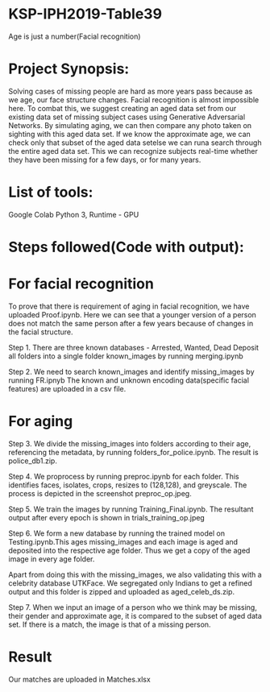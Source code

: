 # KSP-IPH2019-Table39
Age is just a number(Facial recognition)

# Project Synopsis:
Solving cases of missing people are hard as more years pass because as we age, our face structure changes. Facial recognition is almost impossible here. To combat this, we suggest creating an aged data set from our existing data set of missing subject cases using Generative Adversarial Networks. By simulating aging, we can then compare any photo taken on sighting with this aged data set. If we know the approximate age, we can check only that subset of the aged data setelse we can runa search through the entire aged data set. This we can recognize subjects real-time whether they have been missing for a few days, or for many years.

# List of tools:
Google Colab
Python 3, Runtime - GPU

# Steps followed(Code with output):
# For facial recognition
To prove that there is requirement of aging in facial recognition, we have uploaded Proof.ipynb. Here we can see that a younger version of a person does not match the same person after a few years because of changes in the facial structure.

Step 1.
There are three known databases - Arrested, Wanted, Dead
Deposit all folders into a single folder known_images by running merging.ipynb

Step 2.
We need to search known_images and identify missing_images by running FR.ipnyb
The known and unknown encoding data(specific facial features) are uploaded in a csv file.

# For aging
Step 3.
We divide the missing_images into folders according to their age, referencing the metadata, by running folders_for_police.ipynb. The result is police_db1.zip.

Step 4.
We proprocess by running preproc.ipynb for each folder. This identifies faces, isolates, crops, resizes to (128,128), and greyscale.
The process is depicted in the screenshot preproc_op.jpeg.

Step 5.
We train the images by running Training_Final.ipynb. The resultant output after every epoch is shown in trials_training_op.jpeg

Step 6. 
We form a new database by running the trained model on Testing.ipynb.This ages missing_images and each image is aged and deposited into the respective age folder. Thus we get a copy of the aged image in every age folder.

Apart from doing this with the missing_images, we also validating this with a celebrity database UTKFace. We segregated only Indians to get a refined output and this folder is zipped and uploaded as aged_celeb_ds.zip.

Step 7.
When we input an image of a person who we think may be missing, their gender and approximate age, it is compared to the subset of aged data set. If there is a match, the image is that of a missing person. 

# Result
Our matches are uploaded in Matches.xlsx




